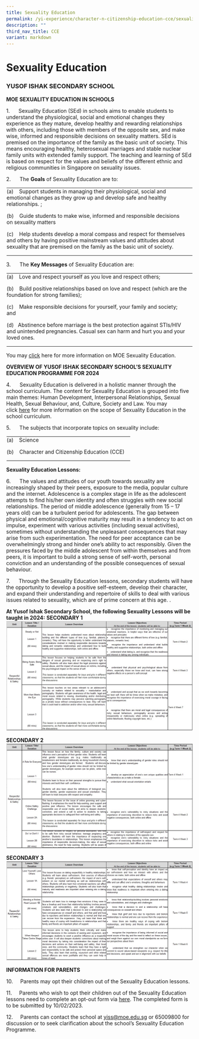 ```yaml
---
title: Sexuality Education
permalink: /yi-experience/character-n-citizenship-education-cce/sexuality-education/
description: ""
third_nav_title: CCE
variant: markdown
---
```

# **Sexuality Education**

### YUSOF ISHAK SECONDARY SCHOOL

**MOE SEXUALITY EDUCATION IN SCHOOLS**

1.&nbsp; &nbsp; &nbsp;&nbsp;Sexuality Education (SEd) in schools aims to enable students to understand the physiological, social and emotional changes they experience as they mature, develop healthy and rewarding relationships with others, including those with members of the opposite sex, and make wise, informed and responsible decisions on sexuality matters. SEd is premised on the importance of the family as the basic unit of society. This means encouraging healthy, heterosexual marriages and stable nuclear family units with extended family support. The teaching and learning of SEd is based on respect for the values and beliefs of the different ethnic and religious communities in Singapore on sexuality issues. 
  

2.&nbsp; &nbsp; &nbsp; The&nbsp;**Goals**&nbsp;of Sexuality Education are to:

<table class="ives_tab_kosong" style="margin: 0px; outline: 0px; padding: 0px; border-collapse: collapse; border: 1px solid transparent; table-layout: fixed;"><tbody style="margin: 0px; outline: 0px; padding: 0px;"><tr style="margin: 0px; outline: 0px; padding: 0px;"><td style="margin: 0px; outline: 0px; padding: 0px 15px 15px 0px; vertical-align: top;">(a)&nbsp; &nbsp;&nbsp;Support students in managing their physiological, social and emotional changes as they grow up and develop safe and healthy relationships. ;</td></tr><tr style="margin: 0px; outline: 0px; padding: 0px;"><td style="margin: 0px; outline: 0px; padding: 0px 15px 15px 0px; vertical-align: top;">(b)&nbsp; &nbsp;&nbsp;Guide students to make wise, informed and responsible decisions on sexuality matters</td></tr><tr style="margin: 0px; outline: 0px; padding: 0px;"><td style="margin: 0px; outline: 0px; padding: 0px 15px 15px 0px; vertical-align: top;">(c)&nbsp; &nbsp;&nbsp;Help students develop a moral compass and respect for themselves and others by having positive mainstream values and attitudes about sexuality that are premised on the family as the basic unit of society. </td></tr></tbody></table>

3.&nbsp; &nbsp; &nbsp; The&nbsp;**Key Messages**&nbsp;of Sexuality Education are:

<table class="ives_tab_kosong" style="margin: 0px; outline: 0px; padding: 0px; border-collapse: collapse; border: 1px solid transparent; table-layout: fixed;"><tbody style="margin: 0px; outline: 0px; padding: 0px;"><tr style="margin: 0px; outline: 0px; padding: 0px;"><td style="margin: 0px; outline: 0px; padding: 0px 15px 15px 0px; vertical-align: top;">(a)&nbsp; &nbsp;&nbsp;Love and respect yourself as you love and respect others;</td></tr><tr style="margin: 0px; outline: 0px; padding: 0px;"><td style="margin: 0px; outline: 0px; padding: 0px 15px 15px 0px; vertical-align: top;">(b)&nbsp; &nbsp;&nbsp;Build positive relationships based on love and respect (which are the foundation for strong families);</td></tr><tr style="margin: 0px; outline: 0px; padding: 0px;"><td style="margin: 0px; outline: 0px; padding: 0px 15px 15px 0px; vertical-align: top;">(c)&nbsp; &nbsp;&nbsp;Make responsible decisions for yourself, your family and society; and</td></tr><tr style="margin: 0px; outline: 0px; padding: 0px;"><td style="margin: 0px; outline: 0px; padding: 0px 15px 15px 0px; vertical-align: top;">(d)&nbsp; &nbsp;Abstinence before marriage is the best protection against STIs/HIV and unintended pregnancies. Casual sex can harm and hurt you and your loved ones.</td></tr></tbody></table>

You may&nbsp;[click](https://go.gov.sg/moe-sexuality-education)&nbsp;here for more information on MOE Sexuality Education.

  

**OVERVIEW OF YUSOF ISHAK SECONDARY SCHOOL’S SEXUALITY EDUCATION PROGRAMME FOR 2024**

4.&nbsp; &nbsp; &nbsp; Sexuality Education is delivered in a holistic manner through the school curriculum.&nbsp;The content for Sexuality Education is grouped into five main themes: Human Development, Interpersonal Relationships, Sexual Health, Sexual Behaviour, and, Culture, Society and Law. You may click&nbsp;[here](https://go.gov.sg/moe-sexuality-education-scope)&nbsp;for more information on the scope of Sexuality Education in the school curriculum.

5.&nbsp; &nbsp; &nbsp; The subjects that incorporate topics on sexuality include:

<table class="ives_tab_kosong" style="margin: 0px; outline: 0px; padding: 0px; border-collapse: collapse; border: 1px solid transparent; table-layout: fixed;"><tbody style="margin: 0px; outline: 0px; padding: 0px;"><tr style="margin: 0px; outline: 0px; padding: 0px;"><td style="margin: 0px; outline: 0px; padding: 0px 15px 15px 0px; vertical-align: top;">(a)&nbsp; &nbsp; Science</td></tr><tr style="margin: 0px; outline: 0px; padding: 0px;"><td style="margin: 0px; outline: 0px; padding: 0px 15px 15px 0px; vertical-align: top;">(b)&nbsp; &nbsp; Character and Citizenship Education (CCE)</td></tr></tbody></table>

**Sexuality Education Lessons:**&nbsp;

6.&nbsp; &nbsp; &nbsp; The values and attitudes of our youth towards sexuality are increasingly shaped by their peers, exposure to the media, popular culture and the internet. Adolescence is a complex stage in life as the adolescent attempts to find his/her own identity and often struggles with new social relationships. The period of middle adolescence (generally from 15 – 17 years old) can be a turbulent period for adolescents. The gap between physical and emotional/cognitive maturity may result in a tendency to act on impulse, experiment with various activities (including sexual activities), sometimes without understanding the unpleasant consequences that may arise from such experimentation. The need for peer acceptance can be overwhelmingly strong and hinder one’s ability to act responsibly.  Given the pressures faced by the middle adolescent from within themselves and from peers, it is important to build a strong sense of self-worth, personal conviction and an understanding of the possible consequences of sexual behaviour. 

7.&nbsp; &nbsp; &nbsp; Through the Sexuality Education lessons, secondary students will have the opportunity to develop a positive self-esteem, develop their character, and expand their understanding and repertoire of skills to deal with various issues related to sexuality, which are of prime concern at this age. .&nbsp;

**At Yusof Ishak Secondary School, the following Sexuality Lessons will be taught in 2024:**
**SECONDARY 1**
![](/images/Sec1_2024.jpg)

**SECONDARY 2**
![](/images/Sec2_2024.jpg)

**SECONDARY 3**
![](/images/Sec3_2024.jpg)


**INFORMATION FOR PARENTS**

10.&nbsp; &nbsp; &nbsp;Parents may opt their children out of the Sexuality Education lessons.

11.&nbsp; &nbsp; &nbsp;Parents who wish to opt their children out of the&nbsp;Sexuality Education lessons&nbsp;need to complete an opt-out form via&nbsp;[here](https://form.gov.sg/63c8dacc8de097001227456a).&nbsp;The completed form is to be submitted by 10/02/2023.

12.&nbsp; &nbsp; &nbsp;Parents can contact the school at yiss@moe.edu.sg or 65009800 for discussion or to seek clarification about the school’s Sexuality Education Programme.